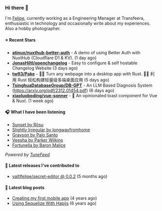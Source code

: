 ### Hi there 👋

I'm [Felipe](https://felipevm.com), currently working as a Engineering Manager at Transfeera, enthusiastic in technology and occasionally write about my experiences. Also a hobby photographer.

#### ⭐ Recent Stars
- **[atinux/nuxthub-better-auth](https://github.com/atinux/nuxthub-better-auth)** - A demo of using Better Auth with NuxtHub (Cloudflare D1 &amp; KV). (1 day ago)
- **[JonasHiltl/openchangelog](https://github.com/JonasHiltl/openchangelog)** - Easy to configure &amp; self hostable Changelog Website (3 days ago)
- **[tw93/Pake](https://github.com/tw93/Pake)** - 🤱🏻 Turn any webpage into a desktop app with Rust.  🤱🏻 利用 Rust 轻松构建轻量级多端桌面应用 (5 days ago)
- **[TsinghuaDatabaseGroup/DB-GPT](https://github.com/TsinghuaDatabaseGroup/DB-GPT)** - An LLM Based Diagnosis System  (https://arxiv.org/pdf/2312.01454.pdf) (6 days ago)
- **[xiaoluoboding/vue-sonner](https://github.com/xiaoluoboding/vue-sonner)** - 🔔 An opinionated toast component for Vue &amp; Nuxt. (1 week ago)

#### 🎧 What I have been listening
- [Sunset by Rōsu](https://open.spotify.com/track/6u5k1IhbxJDnBNzr9BRL9a)
- [Slightly Irregular by longwayfromhome](https://open.spotify.com/track/2c04Oaz220QLDR3mP5xC6j)
- [Grayson by Palo Santo](https://open.spotify.com/track/36XVAEtyB6gBrBso9ZDUcw)
- [Veesha by Parker Wilkins](https://open.spotify.com/track/40TVYUkRQ5GgLApjXOxq3O)
- [Fortunella by Baron Malice](https://open.spotify.com/track/2jrkuEIxCZjB4Q8nazTCBN)

_Powered by [TuneFeed](https://tunefeed.app?ref=valtlfelipe-gh-profile)_ 

#### 🚀 Latest releases I've contributed to


- [valtlfelipe/secret-editor @ 0.0.2](https://github.com/valtlfelipe/secret-editor/releases/tag/0.0.2) (5 months ago)

#### 📄 Latest blog posts
- [Creating my first mobile app](https://felipevm.com/posts/creating-my-first-mobile-app/) (4 years ago)
- [Using Sequelize With Hapijs](https://felipevm.com/posts/using-sequelize-with-hapijs/) (6 years ago)
